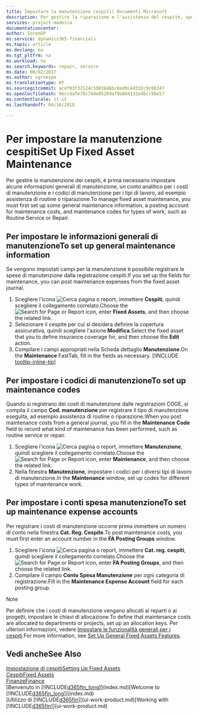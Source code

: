 ```yaml
---
title: Impostare la manutenzione cespiti| Documenti Microsoft
description: Per gestire la riparazione e l'assistenza del cespite, specificare le informazioni di manutenzione generali, i codici per il tipo di lavoro e un conto registrazione per i costi.
services: project-madeira
documentationcenter: 
author: SorenGP
ms.service: dynamics365-financials
ms.topic: article
ms.devlang: na
ms.tgt_pltfrm: na
ms.workload: na
ms.search.keywords: repair, service
ms.date: 06/02/2017
ms.author: sgroespe
ms.translationtype: HT
ms.sourcegitcommit: acef03f32124c5983846bc6ed0c4d332c9c8b347
ms.openlocfilehash: 0eccdafe78c74de05269af9a8b4132e4bcc9be57
ms.contentlocale: it-it
ms.lasthandoff: 04/16/2018

---
```

# <a name="set-up-fixed-asset-maintenance"></a><span data-ttu-id="b6640-103">Per impostare la manutenzione cespiti</span><span class="sxs-lookup"><span data-stu-id="b6640-103">Set Up Fixed Asset Maintenance</span></span>
<span data-ttu-id="b6640-104">Per gestire la manutenzione dei cespiti, è prima necessario impostare alcune informazioni generali di manutenzione, un conto analitico per i costi di manutenzione e i codici di manutenzione per i tipi di lavoro, ad esempio assistenza di routine o riparazione.</span><span class="sxs-lookup"><span data-stu-id="b6640-104">To manage fixed asset maintenance, you must first set up some general maintenance information, a posting account for maintenance costs, and maintenance codes for types of work, such as Routine Service or Repair.</span></span>

## <a name="to-set-up-general-maintenance-information"></a><span data-ttu-id="b6640-105">Per impostare le informazioni generali di manutenzione</span><span class="sxs-lookup"><span data-stu-id="b6640-105">To set up general maintenance information</span></span>
<span data-ttu-id="b6640-106">Se vengono impostati campi per la manutenzione è possibile registrare le spese di manutenzione dalla registrazione cespiti.</span><span class="sxs-lookup"><span data-stu-id="b6640-106">If you set up the fields for maintenance, you can post maintenance expenses from the fixed asset journal.</span></span>

1. <span data-ttu-id="b6640-107">Scegliere l'icona ![Cerca pagina o report](media/ui-search/search_small.png "icona Cerca pagina o report"), immettere **Cespiti**, quindi scegliere il collegamento correlato.</span><span class="sxs-lookup"><span data-stu-id="b6640-107">Choose the ![Search for Page or Report](media/ui-search/search_small.png "Search for Page or Report icon") icon, enter **Fixed Assets**, and then choose the related link.</span></span>
2. <span data-ttu-id="b6640-108">Selezionare il cespite per cui si desidera definire la copertura assicurativa, quindi scegliere l'azione **Modifica**.</span><span class="sxs-lookup"><span data-stu-id="b6640-108">Select the fixed asset that you to define insurance coverage for, and then choose the **Edit** action.</span></span>
3. <span data-ttu-id="b6640-109">Compilare i campi appropriati nella Scheda dettaglio **Manutenzione**.</span><span class="sxs-lookup"><span data-stu-id="b6640-109">On the **Maintenance** FastTab, fill in the fields as necessary.</span></span> [!INCLUDE [tooltip-inline-tip](includes/tooltip-inline-tip_md.md)]

## <a name="to-set-up-maintenance-codes"></a><span data-ttu-id="b6640-110">Per impostare i codici di manutenzione</span><span class="sxs-lookup"><span data-stu-id="b6640-110">To set up maintenance codes</span></span>
<span data-ttu-id="b6640-111">Quando si registrano dei costi di manutenzione dalle registrazioni COGE, si compila il campo **Cod. manutenzione** per registrare il tipo di manutenzione eseguita, ad esempio assistenza di routine o riparazione.</span><span class="sxs-lookup"><span data-stu-id="b6640-111">When you post maintenance costs from a general journal, you fill in the **Maintenance Code** field to record what kind of maintenance has been performed, such as routine service or repair.</span></span>

1. <span data-ttu-id="b6640-112">Scegliere l'icona ![Cerca pagina o report](media/ui-search/search_small.png "icona Cerca pagina o report"), immettere **Manutenzione**, quindi scegliere il collegamento correlato.</span><span class="sxs-lookup"><span data-stu-id="b6640-112">Choose the ![Search for Page or Report](media/ui-search/search_small.png "Search for Page or Report icon") icon, enter **Maintenance**, and then choose the related link.</span></span>
2. <span data-ttu-id="b6640-113">Nella finestra **Manutenzione**, impostare i codici per i diversi tipi di lavoro di manutenzione.</span><span class="sxs-lookup"><span data-stu-id="b6640-113">In the **Maintenance** window, set up codes for different types of maintenance work.</span></span>

## <a name="to-set-up-maintenance-expense-accounts"></a><span data-ttu-id="b6640-114">Per impostare i conti spesa manutenzione</span><span class="sxs-lookup"><span data-stu-id="b6640-114">To set up maintenance expense accounts</span></span>
<span data-ttu-id="b6640-115">Per registrare i costi di manutenzione occorre prima immettere un numero di conto nella finestra **Cat. Reg. Cespite**.</span><span class="sxs-lookup"><span data-stu-id="b6640-115">To post maintenance costs, you must first enter an account number in the **FA Posting Groups** window.</span></span>

1. <span data-ttu-id="b6640-116">Scegliere l'icona ![Cerca pagina o report](media/ui-search/search_small.png "icona Cerca pagina o report"), immettere **Cat. reg. cespiti**, quindi scegliere il collegamento correlato.</span><span class="sxs-lookup"><span data-stu-id="b6640-116">Choose the ![Search for Page or Report](media/ui-search/search_small.png "Search for Page or Report icon") icon, enter **FA Posting Groups**, and then choose the related link.</span></span>
2. <span data-ttu-id="b6640-117">Compilare il campo **Conto Spesa Manutenzione** per ogni categoria di registrazione.</span><span class="sxs-lookup"><span data-stu-id="b6640-117">Fill in the **Maintenance Expense Account** field for each posting group.</span></span>

> [!NOTE]  
>   <span data-ttu-id="b6640-118">Per definire che i costi di manutenzione vengano allocati ai reparti o ai progetti, impostare le chiavi di allocazione.</span><span class="sxs-lookup"><span data-stu-id="b6640-118">To define that maintenance costs are allocated to departments or projects, set up an allocation keys.</span></span> <span data-ttu-id="b6640-119">Per ulteriori informazioni, vedere [Impostare le funzionalità generali per i cespiti](fa-how-setup-general.md).</span><span class="sxs-lookup"><span data-stu-id="b6640-119">For more information, see [Set Up General Fixed Assets Features](fa-how-setup-general.md).</span></span>

## <a name="see-also"></a><span data-ttu-id="b6640-120">Vedi anche</span><span class="sxs-lookup"><span data-stu-id="b6640-120">See Also</span></span>
[<span data-ttu-id="b6640-121">Impostazione di cespiti</span><span class="sxs-lookup"><span data-stu-id="b6640-121">Setting Up Fixed Assets</span></span>](fa-setup.md)  
[<span data-ttu-id="b6640-122">Cespiti</span><span class="sxs-lookup"><span data-stu-id="b6640-122">Fixed Assets</span></span>](fa-manage.md)  
[<span data-ttu-id="b6640-123">Finanze</span><span class="sxs-lookup"><span data-stu-id="b6640-123">Finance</span></span>](finance.md)  
<span data-ttu-id="b6640-124">[Benvenuto in [!INCLUDE[d365fin_long](includes/d365fin_long_md.md)]](index.md)</span><span class="sxs-lookup"><span data-stu-id="b6640-124">[Welcome to [!INCLUDE[d365fin_long](includes/d365fin_long_md.md)]](index.md)</span></span>  
<span data-ttu-id="b6640-125">[Utilizzo di [!INCLUDE[d365fin](includes/d365fin_md.md)]](ui-work-product.md)</span><span class="sxs-lookup"><span data-stu-id="b6640-125">[Working with [!INCLUDE[d365fin](includes/d365fin_md.md)]](ui-work-product.md)</span></span>

